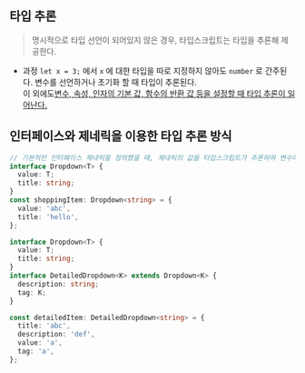 ## 타입 추론

> 명시적으로 타입 선언이 되어있지 않은 경우, 타입스크립트는 타입을 추론해 제공한다.

- 과정
  `let x = 3;` 에서 `x` 에 대한 타입을 따로 지정하지 않아도 `number` 로 간주된다.
  변수를 선언하거나 초기화 할 때 타입이 추론된다.  
  이 외에도<u>변수, 속성, 인자의 기본 값, 함수의 반환 값 등을 설정할 때 타입 추론이 일어난다.</u>

## 인터페이스와 제네릭을 이용한 타입 추론 방식

```typescript
// 기본적인 인터페이스 제네릭을 정의했을 때, 제네릭의 값을 타입스크립트가 추론하여 변수에 필요한 속성을 보장해준다
interface Dropdown<T> {
  value: T;
  title: string;
}
const shoppingItem: Dropdown<string> = {
  value: 'abc',
  title: 'hello',
};
```

```typescript
interface Dropdown<T> {
  value: T;
  title: string;
}
interface DetailedDropdown<K> extends Dropdown<K> {
  description: string;
  tag: K;
}

const detailedItem: DetailedDropdown<string> = {
  title: 'abc',
  description: 'def',
  value: 'a',
  tag: 'a',
};
```
